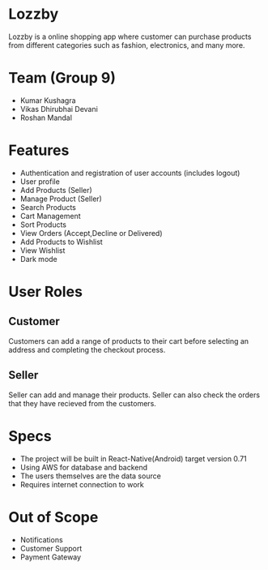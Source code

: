 # Lozzby

Lozzby is a online shopping app where customer can purchase products from different categories such as fashion, electronics, and many more.

# Team (Group 9)
- Kumar Kushagra
- Vikas Dhirubhai Devani
- Roshan Mandal

# Features

- Authentication and registration of user accounts (includes logout)
- User profile
- Add Products (Seller)
- Manage Product (Seller)
- Search Products
- Cart Management
- Sort Products
- View Orders (Accept,Decline or Delivered)
- Add Products to Wishlist
- View Wishlist
- Dark mode

# User Roles 

## Customer

Customers can add a range of products to their cart before selecting an address and completing the checkout process.

## Seller

Seller can add and manage their products. Seller can also check the orders that they have recieved from the customers.

# Specs

- The project will be built in React-Native(Android) target version 0.71
- Using AWS for database and backend
- The users themselves are the data source
- Requires internet connection to work

# Out of Scope

- Notifications
- Customer Support
- Payment Gateway
